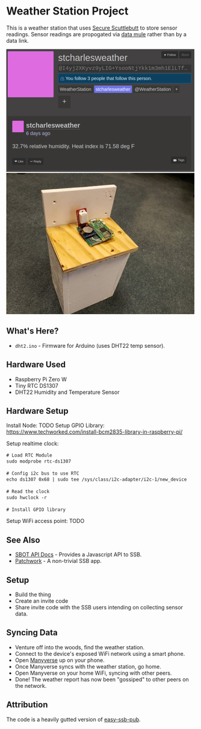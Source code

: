 # Weather Station Project

This is a weather station that uses [Secure Scuttlebutt](https://ssbc.github.io/scuttlebutt-protocol-guide/) to store sensor readings. Sensor readings are propogated via [data mule](https://en.wikipedia.org/wiki/Data_mule) rather than by a data link.

![weather_report.png](weather_report.png)
![enclosure.jpg](enclosure.jpg)
## What's Here?
 * `dht2.ino` - Firmware for Arduino (uses DHT22 temp sensor).

## Hardware Used

 * Raspberry Pi Zero W
 * Tiny RTC DS1307
 * DHT22 Humidity and Temperature Sensor

## Hardware Setup

Install Node: TODO
Setup GPIO Library: https://www.techworked.com/install-bcm2835-library-in-raspberry-pi/

Setup realtime clock:

```
# Load RTC Module
sudo modprobe rtc-ds1307

# Config i2c bus to use RTC
echo ds1307 0x68 | sudo tee /sys/class/i2c-adapter/i2c-1/new_device

# Read the clock
sudo hwclock -r

# Install GPIO library

```

Setup WiFi access point: TODO

## See Also

 * [SBOT API Docs](https://scuttlebot.io/) - Provides a Javascript API to SSB.
 * [Patchwork](https://github.com/ssbc/patchwork) - A non-trivial SSB app.

## Setup

 * Build the thing
 * Create an invite code
 * Share invite code with the SSB users intending on collecting sensor data.

## Syncing Data

 * Venture off into the woods, find the weather station.
 * Connect to the device's exposed WiFi network using a smart phone.
 * Open [Manyverse](https://play.google.com/store/apps/details?id=se.manyver) up on your phone.
 * Once Manyverse syncs with the weather station, go home.
 * Open Manyverse on your home WiFi, syncing with other peers.
 * Done! The weather report has now been "gossiped" to other peers on the network.

## Attribution

The code is a heavily gutted version of [easy-ssb-pub](https://github.com/staltz/easy-ssb-pub).
